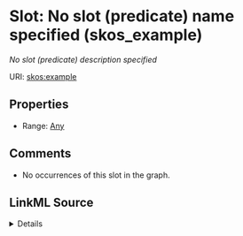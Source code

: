 

# Slot: No slot (predicate) name specified (skos_example)


_No slot (predicate) description specified_







URI: [skos:example](http://www.w3.org/2004/02/skos/core#example)



<!-- no inheritance hierarchy -->








## Properties

* Range: [Any](../classes/Any.md)





## Comments

* No occurrences of this slot in the graph.



## LinkML Source

<details>

```yaml
name: skos_example
description: No slot (predicate) description specified
title: No slot (predicate) name specified
comments:
- No occurrences of this slot in the graph.
from_schema: sawgraph-kg
rank: 1000
slot_uri: skos:example
alias: skos_example
range: Any

```
</details>